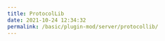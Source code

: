 ```yaml
---
title: ProtocolLib
date: 2021-10-24 12:34:32
permalink: /basic/plugin-mod/server/protocollib/
---
```

